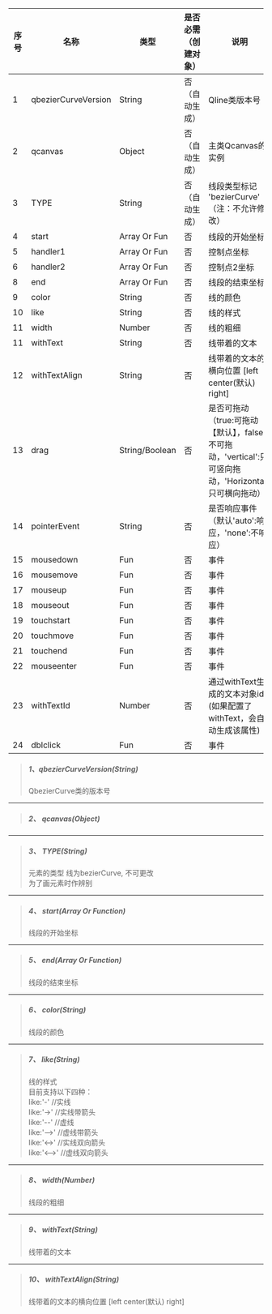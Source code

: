 | 序号 | 名称                | 类型           | 是否必需（创建对象） | 说明                                                         |
| ---- | ------------------- | -------------- | -------------------- | ------------------------------------------------------------ |
| 1    | qbezierCurveVersion | String         | 否（自动生成）       | Qline类版本号                                                |
| 2    | qcanvas             | Object         | 否（自动生成）       | 主类Qcanvas的实例                                            |
| 3    | TYPE                | String         | 否（自动生成）       | 线段类型标记 'bezierCurve' （注：不允许修改）                |
| 4    | start               | Array Or Fun   | 否                   | 线段的开始坐标                                               |
| 5    | handler1            | Array Or Fun   | 否                   | 控制点坐标                                                   |
| 6    | handler2           | Array Or Fun   | 否                   | 控制点2坐标                                                  |
| 8    | end                 | Array Or Fun   | 否                   | 线段的结束坐标                                               |
| 9    | color               | String         | 否                   | 线的颜色                                                     |
| 10   | like                | String         | 否                   | 线的样式                                                     |
| 11   | width               | Number         | 否                   | 线的粗细                                                     |
| 11    | withText            | String         | 否                   | 线带着的文本                                                 |
| 12   | withTextAlign       | String         | 否                   | 线带着的文本的横向位置 \[left center\(默认\) right\]         |
| 13    | drag                | String/Boolean | 否                   | 是否可拖动（true:可拖动【默认】，false:不可拖动，'vertical':只可竖向拖动，'Horizontal':只可横向拖动） |
| 14   | pointerEvent        | String         | 否                   | 是否响应事件（默认'auto':响应，'none':不响应）               |
| 15   | mousedown           | Fun            | 否                   | 事件                                                         |
| 16   | mousemove           | Fun            | 否                   | 事件                                                         |
| 17    | mouseup             | Fun            | 否                   | 事件                                                         |
| 18   | mouseout            | Fun            | 否                   | 事件                                                         |
| 19     | touchstart          | Fun            | 否                   | 事件                                                         |
| 20   | touchmove           | Fun            | 否                   | 事件                                                         |
| 21   | touchend            | Fun            | 否                   | 事件                                                         |
| 22   | mouseenter          | Fun            | 否                   | 事件                                                         |
| 23    | withTextId          | Number         | 否                   | 通过withText生成的文本对象id (如果配置了withText，会自动生成该属性) |
| 24   | dblclick            | Fun            | 否                   | 事件                                                         |

> ##### 1、qbezierCurveVersion\(String\)
>
> QbezierCurve类的版本号 

---

> ##### 2、 qcanvas\(Object\) 

---

> ##### 3、 TYPE\(String\)
>
> 元素的类型 线为bezierCurve, 不可更改  
> 为了画元素时作辨别

---

> ##### 4、 start\(Array Or Function\)
>
> 线段的开始坐标

---

> ##### 5、 end\(Array Or Function\)
>
> 线段的结束坐标

---

> ##### 6、 color\(String\)
>
> 线段的颜色

---

> ##### 7、 like\(String\)
>
> 线的样式  
> 目前支持以下四种：  
> like:'-' //实线  
> like:'-&gt;' //实线带箭头  
> like:'--' //虚线  
> like:'--&gt;' //虚线带箭头  
> like:'&lt;-&gt;' //实线双向箭头  
> like:'&lt;--&gt;' //虚线双向箭头

---

> ##### 8、 width\(Number\)
>
> 线段的粗细

---

> ##### 9、 withText\(String\)
>
> 线带着的文本

---

> ##### 10、 withTextAlign\(String\)
>
> 线带着的文本的横向位置 \[left center\(默认\) right\]



